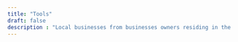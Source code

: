 ```yaml
---
title: "Tools"
draft: false
description : "Local businesses from businesses owners residing in the Sweetwater community located just outside of Austin, Texas."
---
```

